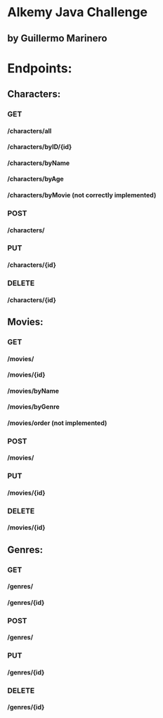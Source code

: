 # Alkemy Java Challenge 
## by Guillermo Marinero


# Endpoints:
## Characters:
### GET
#### /characters/all
#### /characters/byID/{id}
#### /characters/byName
#### /characters/byAge
#### /characters/byMovie (not correctly implemented)
### POST
#### /characters/
### PUT
#### /characters/{id}
### DELETE
#### /characters/{id}

## Movies:
### GET
#### /movies/
#### /movies/{id}
#### /movies/byName
#### /movies/byGenre
#### /movies/order (not implemented)
### POST
#### /movies/
### PUT
#### /movies/{id}
### DELETE
#### /movies/{id}

## Genres:
### GET
#### /genres/
#### /genres/{id}
### POST
#### /genres/
### PUT
#### /genres/{id}
### DELETE
#### /genres/{id}
